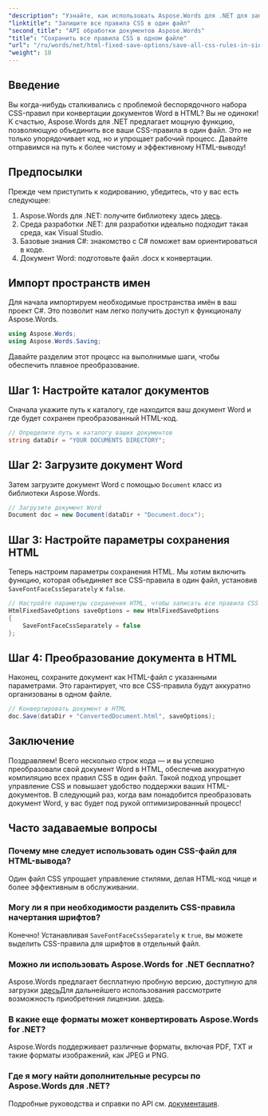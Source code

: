```yaml
---
"description": "Узнайте, как использовать Aspose.Words для .NET для записи всех CSS-правил в один файл при сохранении документов с помощью HtmlFixedSaveOptions. Следуйте этому подробному пошаговому руководству."
"linktitle": "Запишите все правила CSS в один файл"
"second_title": "API обработки документов Aspose.Words"
"title": "Сохранить все правила CSS в одном файле"
"url": "/ru/words/net/html-fixed-save-options/save-all-css-rules-in-single-file/"
"weight": 10
---
```


## Введение

Вы когда-нибудь сталкивались с проблемой беспорядочного набора CSS-правил при конвертации документов Word в HTML? Вы не одиноки! К счастью, Aspose.Words для .NET предлагает мощную функцию, позволяющую объединить все ваши CSS-правила в один файл. Это не только упорядочивает код, но и упрощает рабочий процесс. Давайте отправимся на путь к более чистому и эффективному HTML-выводу!

## Предпосылки

Прежде чем приступить к кодированию, убедитесь, что у вас есть следующее:

1. Aspose.Words для .NET: получите библиотеку здесь [здесь](https://releases.aspose.com/words/net/).
2. Среда разработки .NET: для разработки идеально подходит такая среда, как Visual Studio.
3. Базовые знания C#: знакомство с C# поможет вам ориентироваться в коде.
4. Документ Word: подготовьте файл .docx к конвертации.

## Импорт пространств имен

Для начала импортируем необходимые пространства имён в ваш проект C#. Это позволит нам легко получить доступ к функционалу Aspose.Words.

```csharp
using Aspose.Words;
using Aspose.Words.Saving;
```

Давайте разделим этот процесс на выполнимые шаги, чтобы обеспечить плавное преобразование.

## Шаг 1: Настройте каталог документов

Сначала укажите путь к каталогу, где находится ваш документ Word и где будет сохранен преобразованный HTML-код.

```csharp
// Определите путь к каталогу ваших документов
string dataDir = "YOUR DOCUMENTS DIRECTORY";
```

## Шаг 2: Загрузите документ Word

Затем загрузите документ Word с помощью `Document` класс из библиотеки Aspose.Words.

```csharp
// Загрузите документ Word
Document doc = new Document(dataDir + "Document.docx");
```

## Шаг 3: Настройте параметры сохранения HTML

Теперь настроим параметры сохранения HTML. Мы хотим включить функцию, которая объединяет все CSS-правила в один файл, установив `SaveFontFaceCssSeparately` к `false`.

```csharp
// Настройте параметры сохранения HTML, чтобы записать все правила CSS в один файл.
HtmlFixedSaveOptions saveOptions = new HtmlFixedSaveOptions 
{ 
    SaveFontFaceCssSeparately = false 
};
```

## Шаг 4: Преобразование документа в HTML

Наконец, сохраните документ как HTML-файл с указанными параметрами. Это гарантирует, что все CSS-правила будут аккуратно организованы в одном файле.

```csharp
// Конвертировать документ в HTML
doc.Save(dataDir + "ConvertedDocument.html", saveOptions);
```

## Заключение

Поздравляем! Всего несколько строк кода — и вы успешно преобразовали свой документ Word в HTML, обеспечив аккуратную компиляцию всех правил CSS в один файл. Такой подход упрощает управление CSS и повышает удобство поддержки ваших HTML-документов. В следующий раз, когда вам понадобится преобразовать документ Word, у вас будет под рукой оптимизированный процесс!

## Часто задаваемые вопросы

### Почему мне следует использовать один CSS-файл для HTML-вывода?
Один файл CSS упрощает управление стилями, делая HTML-код чище и более эффективным в обслуживании.

### Могу ли я при необходимости разделить CSS-правила начертания шрифтов?
Конечно! Устанавливая `SaveFontFaceCssSeparately` к `true`, вы можете выделить CSS-правила для шрифтов в отдельный файл.

### Можно ли использовать Aspose.Words for .NET бесплатно?
Aspose.Words предлагает бесплатную пробную версию, доступную для загрузки [здесь](https://releases.aspose.com/)Для дальнейшего использования рассмотрите возможность приобретения лицензии. [здесь](https://purchase.aspose.com/buy).

### В какие еще форматы может конвертировать Aspose.Words for .NET?
Aspose.Words поддерживает различные форматы, включая PDF, TXT и такие форматы изображений, как JPEG и PNG.

### Где я могу найти дополнительные ресурсы по Aspose.Words для .NET?
Подробные руководства и справки по API см. [документация](https://reference.aspose.com/words/net/).